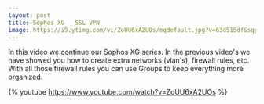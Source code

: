 ```yaml
---
layout: post
title: Sophos XG   SSL VPN
image: https://i9.ytimg.com/vi/ZoUU6xA2UOs/mqdefault.jpg?v=63d515df&sqp=CMzFq68G&rs=AOn4CLDWpJcG8gkJxEtDpNLMh7y6rqbuHw
---
```

In this video we continue our Sophos XG series. In the previous video's we have showed you how to create extra networks (vlan's), firewall rules, etc.
With all those firewall rules you can use Groups to keep everything more organized.

{% youtube https://www.youtube.com/watch?v=ZoUU6xA2UOs %}
